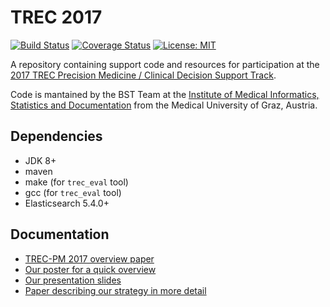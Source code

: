 # TREC 2017

[![Build Status](https://travis-ci.org/bst-mug/trec2017.svg?branch=master)](https://travis-ci.org/bst-mug/trec2017)
[![Coverage Status](https://coveralls.io/repos/github/bst-mug/trec2017/badge.svg?branch=master)](https://coveralls.io/github/bst-mug/trec2017?branch=master)
[![License: MIT](https://img.shields.io/badge/License-MIT-yellow.svg)](https://opensource.org/licenses/MIT)

A repository containing support code and resources for participation at the [2017 TREC Precision Medicine / Clinical Decision Support Track](http://trec-cds.appspot.com/2017.html).

Code is mantained by the BST Team at the [Institute of Medical Informatics, Statistics and Documentation](http://www.medunigraz.at/imi/) from the Medical University of Graz, Austria.

## Dependencies
- JDK 8+
- maven
- make (for `trec_eval` tool)
- gcc (for `trec_eval` tool)
- Elasticsearch 5.4.0+

## Documentation

- [TREC-PM 2017 overview paper](https://trec.nist.gov/pubs/trec26/papers/Overview-PM.pdf)
- [Our poster for a quick overview](https://github.com/bst-mug/trec2017/blob/master/docs/poster.pdf)
- [Our presentation slides](https://github.com/bst-mug/trec2017/blob/master/docs/presentation.pdf)
- [Paper describing our strategy in more detail](https://trec.nist.gov/pubs/trec26/papers/imi_mug-PM.pdf)
